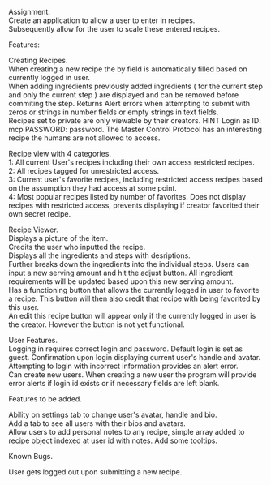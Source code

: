 Assignment:  
Create an application to allow a user to enter in recipes.  
Subsequently allow for the user to scale these entered recipes. 


Features:  

Creating Recipes.  
When creating a new recipe the by field is automatically filled based on currently logged in user.    
When adding ingredients previously added ingredients ( for the current step and only the current step ) are displayed and can be removed before commiting the step.
Returns Alert errors when attempting to submit with zeros or strings in number fields or empty strings in text fields.    
Recipes set to private are only viewable by their creators. 
HINT Login as ID: mcp PASSWORD: password. 
The Master Control Protocol has an interesting recipe the humans are not allowed to access.  
  
Recipe view with 4 categories.  
1: All current User's recipes including their own access restricted recipes.  
2: All recipes tagged for unrestricted access.  
3: Current user's favorite recipes, including restricted access recipes based on the assumption they had access at some point.  
4: Most popular recipes listed by number of favorites. Does not display recipes with restricted access, prevents displaying if creator favorited their own secret recipe.   

Recipe Viewer.  
Displays a picture of the item.  
Credits the user who inputted the recipe.  
Displays all the ingredients and steps with desriptions.  
Further breaks down the ingredients into the individual steps. 
Users can input a new serving amount and hit the adjust button. All ingredient requirements will be updated based upon this new serving amount.  
Has a functioning button that allows the currently logged in user to favorite a recipe. This button will then also credit that recipe with being favorited by this user.  
An edit this recipe button will appear only if the currently logged in user is the creator. However the button is not yet functional.  

User Features.  
Logging in requires correct login and password. 
Default login is set as guest. 
Confirmation upon login displaying current user's handle and avatar.  
Attempting to login with incorrect information provides an alert error.    
Can create new users. When creating a new user the program will provide error alerts if login id exists or if necessary fields are left blank.  

Features to be added.  

Ability on settings tab to change user's avatar, handle and bio.   
Add a tab to see all users with their bios and avatars.   
Allow users to add personal notes to any recipe, simple array added to recipe object indexed at user id with notes.
Add some tooltips.

Known Bugs.  

User gets logged out upon submitting a new recipe.   